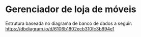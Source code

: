 # Gerenciador de loja de móveis

Estrutura baseada no diagrama de banco de dados a seguir:
https://dbdiagram.io/d/6106b1802ecb310fc3b894e1

